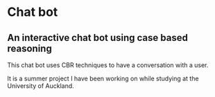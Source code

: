 # Chat bot
## An interactive chat bot using case based reasoning

This chat bot uses CBR techniques to have a conversation with a user.

It is a summer project I have been working on while studying at the University of Auckland.
